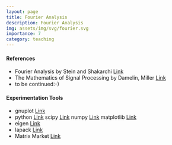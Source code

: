 ```yaml
---
layout: page
title: Fourier Analysis
description: Fourier Analysis
img: assets/img/svg/fourier.svg
importance: 7
category: teaching
---
```


#### References

- Fourier Analysis by Stein and Shakarchi [Link](https://press.princeton.edu/books/hardcover/9780691113845/fourier-analysis)
- The Mathematics of Signal Processing by Damelin, Miller [Link](https://www.cambridgebookshop.co.uk/products/the-mathematics-of-signal-processing)
- to be continued:-)

#### Experimentation Tools

- gnuplot [Link](http://www.gnuplot.info/)
- python [Link](https://www.python.org/) scipy [Link](https://scipy.org/) numpy [Link](https://numpy.org/) matplotlib [Link](https://matplotlib.org/)
- eigen [Link](https://eigen.tuxfamily.org/index.php?title=Main_Page)
- lapack [Link](https://netlib.org/lapack/)
- Matrix Market [Link](https://math.nist.gov/MatrixMarket/)


